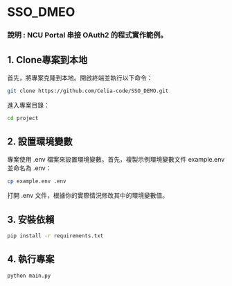 # SSO_DMEO
### 說明 : NCU Portal 串接 OAuth2 的程式實作範例。

## 1. Clone專案到本地

首先，將專案克隆到本地。開啟終端並執行以下命令：
```bash
git clone https://github.com/Celia-code/SSO_DEMO.git
```
進入專案目錄：
```bash
cd project
```
## 2. 設置環境變數
專案使用 .env 檔案來設置環境變數。首先，複製示例環境變數文件 example.env 並命名為 .env：
```bash
cp example.env .env
```
打開 .env 文件，根據你的實際情況修改其中的環境變數值。

## 3. 安裝依賴
```bash
pip install -r requirements.txt
```

## 4. 執行專案
```bash
python main.py
```

